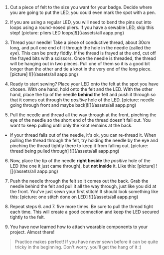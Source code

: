 1. Cut a piece of felt to the size you want for your badge. Decide where you are going to put the LED, you could even mark the spot with a pen.

2. If you are using a regular LED, you will need to bend the pins out into loops using a round-nosed pliers. If you have a sewable LED, skip this step!
[picture: pliers LED loops]![](/assets/all aapp.png)

3. Thread your needle! Take a piece of conductive thread, about 30cm long, and pull one end of it through the hole in the needle (called the *eye*). This can be pretty fiddly. If the thread is frayed at the end, cut off the frayed bits with a scissors. Once the needle is threaded, the thread will be hanging out in two pieces. Pull one of them so it is a good bit longer than the other and tie a knot in the very end of the long piece.
[picture] ![](/assets/all aapp.png)

4. Ready to start sewing? Place your LED onto the felt at the spot you have chosen. With one hand, hold onto the felt and the LED. With the other hand, place the tip of the needle **behind** the felt and push it through so that it comes out through the *positive* hole of the LED. 
[picture: needle going through front and maybe back]![](/assets/all aapp.png)

5. Pull the needle and thread all the way through at the front, pinching the eye of the needle so the short end of the thread doesn't fall out. You want to keep pulling until only the knot remains at the back.
 * If your thread falls out of the needle, it's ok, you can re-thread it. When pulling the thread through the felt, try holding the needle by the eye and pinching the thread tightly there to keep it from falling out.
[picture: thread being pulled through] ![](/assets/all aapp.png)

6. Now, place the tip of the needle **right beside** the *positive* hole of the LED (the one it just came through), but **not inside** it. Like this:
[picture] ![](/assets/all aapp.png)

7. Push the needle through the felt so it comes out the back. Grab the needle behind the felt and pull it all the way through, just like you did at the front. You've just sewn your first stitch! It should look something like this:
[picture: one stitch done on LED] ![](/assets/all aapp.png)

8. Repeat steps 6. and 7. five more times. Be sure to pull the thread tight each time. This will create a good connection and keep the LED secured tightly to the felt.

9. You have now learned how to attach wearable components to your project. Almost there!

> Practice makes perfect! If you have never sewn before it can be quite tricky in the beginning. Don't worry, you'll get the hang of it :)